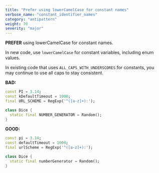 ```yaml
---
title: "Prefer using lowerCamelCase for constant names"
verbose_name: "constant_identifier_names"
category: "antipattern"
weight: 70
severity: "major"
---
```

**PREFER** using lowerCamelCase for constant names.

In new code, use `lowerCamelCase` for constant variables, including enum values.

In existing code that uses `ALL_CAPS_WITH_UNDERSCORES` for constants, you may
continue to use all caps to stay consistent.

**BAD:**
```dart
const PI = 3.14;
const kDefaultTimeout = 1000;
final URL_SCHEME = RegExp('^([a-z]+):');

class Dice {
  static final NUMBER_GENERATOR = Random();
}
```

**GOOD:**
```dart
const pi = 3.14;
const defaultTimeout = 1000;
final urlScheme = RegExp('^([a-z]+):');

class Dice {
  static final numberGenerator = Random();
}
```


